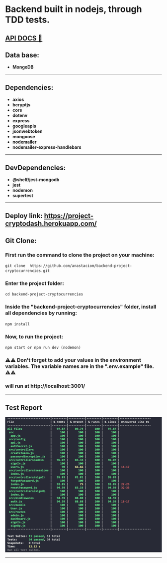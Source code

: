# Backend built in nodejs, through TDD tests.

## [API DOCS 📄](https://project-cryptodash.herokuapp.com/api-docs/)

## Data base:

- **MongoDB**

---

## Dependencies:

- **axios**
- **bcryptjs**
- **cors**
- **dotenv**
- **express**
- **googleapis**
- **jsonwebtoken**
- **mongoose**
- **nodemailer**
- **nodemailer-express-handlebars**

---

## DevDependencies:

- **@shelf/jest-mongodb**
- **jest**
- **nodemon**
- **supertest**

---

## Deploy link: https://project-cryptodash.herokuapp.com/

## Git Clone:

### First run the command to clone the project on your machine:

    git clone  https://github.com/anastaciom/backend-project-cryptocurrencies.git

### Enter the project folder:

    cd backend-project-cryptocurrencies

### Inside the "backend-project-cryptocurrencies" folder, install all dependencies by running:

    npm install

### Now, to run the project:

    npm start or npm run dev (nodemon)

### ⚠️⚠️ Don't forget to add your values in the environment variables. The variable names are in the ".env.example" file. ⚠️⚠️

### will run at http://localhost:3001/

---

## Test Report

![](./readmeAssets/imgTests.png)

---

